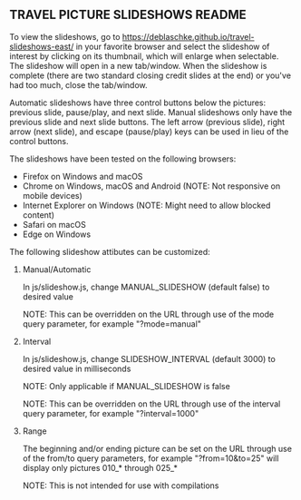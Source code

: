 
TRAVEL PICTURE SLIDESHOWS README
--------------------------------

To view the slideshows, go to https://deblaschke.github.io/travel-slideshows-east/
in your favorite browser and select the slideshow of interest by clicking on
its thumbnail, which will enlarge when selectable.  The slideshow will open in
a new tab/window.  When the slideshow is complete (there are two standard closing
credit slides at the end) or you've had too much, close the tab/window.

Automatic slideshows have three control buttons below the pictures: previous
slide, pause/play, and next slide.  Manual slideshows only have the previous
slide and next slide buttons.  The left arrow (previous slide), right arrow
(next slide), and escape (pause/play) keys can be used in lieu of the control
buttons.

The slideshows have been tested on the following browsers:
   - Firefox on Windows and macOS
   - Chrome on Windows, macOS and Android (NOTE: Not responsive on mobile devices)
   - Internet Explorer on Windows (NOTE: Might need to allow blocked content)
   - Safari on macOS
   - Edge on Windows

The following slideshow attibutes can be customized:

   1) Manual/Automatic

      In js/slideshow.js, change MANUAL_SLIDESHOW (default false) to desired
      value

      NOTE: This can be overridden on the URL through use of the mode query
      parameter, for example "?mode=manual"

   2) Interval

      In js/slideshow.js, change SLIDESHOW_INTERVAL (default 3000) to desired
      value in milliseconds

      NOTE: Only applicable if MANUAL_SLIDESHOW is false

      NOTE: This can be overridden on the URL through use of the interval query
      parameter, for example "?interval=1000"

   3) Range

      The beginning and/or ending picture can be set on the URL through use of
      the from/to query parameters, for example "?from=10&to=25" will display
      only pictures 010_* through 025_*

      NOTE: This is not intended for use with compilations


